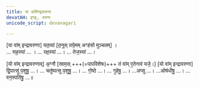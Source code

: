 ```yaml
---
title: या वामिन्द्रावरुणा
devatAH: इन्द्रः, वरुणः
unicode_script: devanagari

---
```

[या वा॑म् इन्द्रावरुणा] यत॒व्या॑ [त॒नूस् तये॒मम् अꣳह॑सो मुञ्चतम्] ।  
… सह॒स्या॑ … । … रक्ष॒स्या॑ …। … तेज॒स्या॑ …।

[यो वा॑म् इन्द्रावरुणाव्] अ॒ग्नौ [स्राम॒स् +++(=पापविशेषः)+++ तं वा॑म् ए॒तेनाव॑ यजे॒।]
[यो वा॑म् इन्द्रावरुणा] द्वि॒पात्सु॑ प॒शुषु॒ …। … चतु॑ष्पत्सु प॒शुषु॒ …। … गो॒ष्ठे …।
… गृ॒हेषु॒ …। …अप्सु …। …ओष॑धीषु॒ …। … वन॒स्पति॑षु॒ …॥